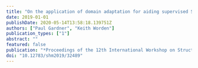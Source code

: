 ```yaml
---
title: "On the application of domain adaptation for aiding supervised SHM methods"
date: 2019-01-01
publishDate: 2020-05-14T13:58:18.139751Z
authors: ["Paul Gardner", "Keith Worden"]
publication_types: ["1"]
abstract: ""
featured: false
publication: "*Proceedings of the 12th International Workshop on Structural Health Monitoring*"
doi: "10.12783/shm2019/32489"
---
```


